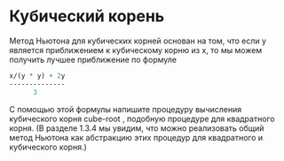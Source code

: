 # Кубический корень
Метод Ньютона для кубических корней основан на том, что если y является приближением к кубическому корню из x, то мы можем получить лучшее приближение по формуле
```lisp
x/(y * y) + 2y
--------------
      3
```
С помощью этой формулы напишите процедуру вычисления кубического корня cube-root , подобную процедуре для квадратного корня. (В разделе 1.3.4 мы увидим, что можно реализовать общий метод Ньютона как абстракцию этих процедур для квадратного и кубического корня.) 